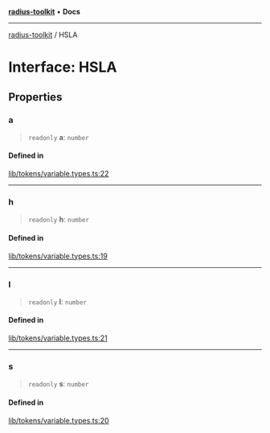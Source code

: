 [**radius-toolkit**](../README.md) • **Docs**

***

[radius-toolkit](../globals.md) / HSLA

# Interface: HSLA

## Properties

### a

> `readonly` **a**: `number`

#### Defined in

[lib/tokens/variable.types.ts:22](https://github.com/rangle/radius-token-tango/blob/5b6e6f5adbda55f8c41a4c8308d1d8885a9b9a2f/packages/radius-toolkit/src/lib/tokens/variable.types.ts#L22)

***

### h

> `readonly` **h**: `number`

#### Defined in

[lib/tokens/variable.types.ts:19](https://github.com/rangle/radius-token-tango/blob/5b6e6f5adbda55f8c41a4c8308d1d8885a9b9a2f/packages/radius-toolkit/src/lib/tokens/variable.types.ts#L19)

***

### l

> `readonly` **l**: `number`

#### Defined in

[lib/tokens/variable.types.ts:21](https://github.com/rangle/radius-token-tango/blob/5b6e6f5adbda55f8c41a4c8308d1d8885a9b9a2f/packages/radius-toolkit/src/lib/tokens/variable.types.ts#L21)

***

### s

> `readonly` **s**: `number`

#### Defined in

[lib/tokens/variable.types.ts:20](https://github.com/rangle/radius-token-tango/blob/5b6e6f5adbda55f8c41a4c8308d1d8885a9b9a2f/packages/radius-toolkit/src/lib/tokens/variable.types.ts#L20)
